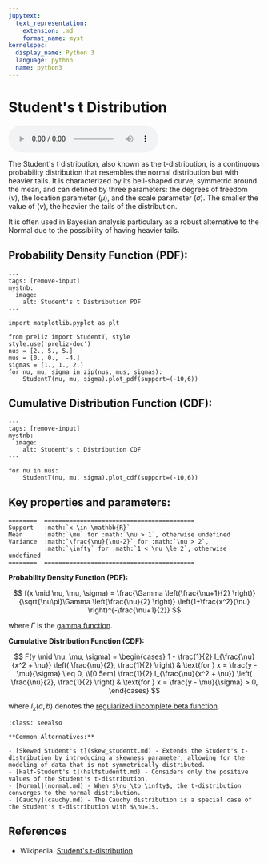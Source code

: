```yaml
---
jupytext:
  text_representation:
    extension: .md
    format_name: myst
kernelspec:
  display_name: Python 3
  language: python
  name: python3
---
```


# Student's t Distribution

<audio controls> <source src="../../_static/studentt.mp3" type="audio/mpeg"> This browser cannot play the pronunciation audio file for this distribution. </audio>

The Student's t distribution, also known as the t-distribution, is a continuous probability distribution that resembles the normal distribution but with heavier tails. It is characterized by its bell-shaped curve, symmetric around the mean, and can defined by three parameters: the degrees of freedom ($\nu$), the location parameter ($\mu$), and the scale parameter ($\sigma$). The smaller the value of ($\nu$), the heavier the tails of the distribution.

It is often used in Bayesian analysis particulary as a robust alternative to the Normal due to the possibility of having heavier tails.


## Probability Density Function (PDF):

```{code-cell}
---
tags: [remove-input]
mystnb:
  image:
    alt: Student's t Distribution PDF
---

import matplotlib.pyplot as plt

from preliz import StudentT, style
style.use('preliz-doc')
nus = [2., 5., 5.]
mus = [0., 0.,  -4.]
sigmas = [1., 1., 2.]
for nu, mu, sigma in zip(nus, mus, sigmas):
    StudentT(nu, mu, sigma).plot_pdf(support=(-10,6))

```

## Cumulative Distribution Function (CDF):

```{code-cell}
---
tags: [remove-input]
mystnb:
  image:
    alt: Student's t Distribution CDF
---

for nu in nus:
    StudentT(nu, mu, sigma).plot_cdf(support=(-10,6))
```

## Key properties and parameters:

```{eval-rst}
========  ==========================================
Support   :math:`x \in \mathbb{R}`
Mean      :math:`\mu` for :math:`\nu > 1`, otherwise undefined
Variance  :math:`\frac{\nu}{\nu-2}` for :math:`\nu > 2`,
          :math:`\infty` for :math:`1 < \nu \le 2`, otherwise undefined
========  ==========================================
```

**Probability Density Function (PDF):**

$$
f(x \mid \nu, \mu, \sigma) =  \frac{\Gamma \left(\frac{\nu+1}{2} \right)} {\sqrt{\nu\pi}\Gamma \left(\frac{\nu}{2} \right)} \left(1+\frac{x^2}{\nu} \right)^{-\frac{\nu+1}{2}}
$$

where $\Gamma$ is the [gamma function](https://en.wikipedia.org/wiki/Gamma_function).

**Cumulative Distribution Function (CDF):**

$$
F(y \mid \nu, \mu, \sigma) = 
\begin{cases} 
1 - \frac{1}{2} I_{\frac{\nu}{x^2 + \nu}} \left( \frac{\nu}{2}, \frac{1}{2} \right) & \text{for } x = \frac{y - \mu}{\sigma} \leq 0, \\[0.5em]
\frac{1}{2} I_{\frac{\nu}{x^2 + \nu}} \left( \frac{\nu}{2}, \frac{1}{2} \right) & \text{for } x = \frac{y - \mu}{\sigma} > 0,
\end{cases}
$$

where $I_x(a, b)$ denotes the [regularized incomplete beta function](https://en.wikipedia.org/wiki/Regularized_incomplete_beta_function).



```{seealso}
:class: seealso

**Common Alternatives:**

- [Skewed Student's t](skew_studentt.md) - Extends the Student's t-distribution by introducing a skewness parameter, allowing for the modeling of data that is not symmetrically distributed. 
- [Half-Student's t](halfstudentt.md) - Considers only the positive values of the Student's t-distribution. 
- [Normal](normal.md) - When $\nu \to \infty$, the t-distribution converges to the normal distribution.
- [Cauchy](cauchy.md) - The Cauchy distribution is a special case of the Student's t-distribution with $\nu=1$.
```
## References

- Wikipedia. [Student's t-distribution](https://en.wikipedia.org/wiki/Student%27s_t-distribution)



